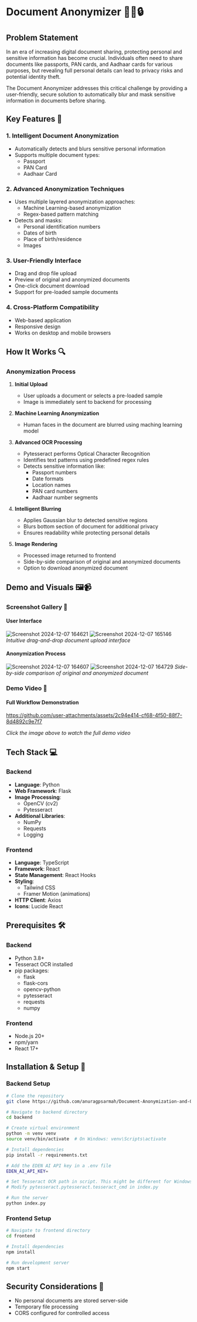 # Document Anonymizer 🕵️‍♀️🔒

## Problem Statement

In an era of increasing digital document sharing, protecting personal and sensitive information has become crucial. Individuals often need to share documents like passports, PAN cards, and Aadhaar cards for various purposes, but revealing full personal details can lead to privacy risks and potential identity theft.

The Document Anonymizer addresses this critical challenge by providing a user-friendly, secure solution to automatically blur and mask sensitive information in documents before sharing.

## Key Features 🌟

### 1. Intelligent Document Anonymization

- Automatically detects and blurs sensitive personal information
- Supports multiple document types:
  - Passport
  - PAN Card
  - Aadhaar Card

### 2. Advanced Anonymization Techniques

- Uses multiple layered anonymization approaches:
  - Machine Learning-based anonymization
  - Regex-based pattern matching
- Detects and masks:
  - Personal identification numbers
  - Dates of birth
  - Place of birth/residence
  - Images

### 3. User-Friendly Interface

- Drag and drop file upload
- Preview of original and anonymized documents
- One-click document download
- Support for pre-loaded sample documents

### 4. Cross-Platform Compatibility

- Web-based application
- Responsive design
- Works on desktop and mobile browsers

## How It Works 🔍

### Anonymization Process

1. **Initial Upload**

   - User uploads a document or selects a pre-loaded sample
   - Image is immediately sent to backend for processing

2. **Machine Learning Anonymization**

   - Human faces in the document are blurred using maching learning model

3. **Advanced OCR Processing**

   - Pytesseract performs Optical Character Recognition
   - Identifies text patterns using predefined regex rules
   - Detects sensitive information like:
     - Passport numbers
     - Date formats
     - Location names
     - PAN card numbers
     - Aadhaar number segments

4. **Intelligent Blurring**

   - Applies Gaussian blur to detected sensitive regions
   - Blurs bottom section of document for additional privacy
   - Ensures readability while protecting personal details

5. **Image Rendering**
   - Processed image returned to frontend
   - Side-by-side comparison of original and anonymized documents
   - Option to download anonymized document
  
## Demo and Visuals 🖼️📹

### Screenshot Gallery 📸

#### User Interface
![Screenshot 2024-12-07 164621](https://github.com/user-attachments/assets/92c807e4-67fa-4be5-98f2-9520c918387c)
![Screenshot 2024-12-07 165146](https://github.com/user-attachments/assets/b5182a26-5882-4448-a17d-9834cd4625bf)
*Intuitive drag-and-drop document upload interface*

#### Anonymization Process
![Screenshot 2024-12-07 164607](https://github.com/user-attachments/assets/2e2e8f13-b9ad-48da-82a6-141464bb1ea3)
![Screenshot 2024-12-07 164729](https://github.com/user-attachments/assets/2ab59c85-b0d6-4721-818b-9754bb37d115)
*Side-by-side comparison of original and anonymized document*

### Demo Video 🎥

#### Full Workflow Demonstration

https://github.com/user-attachments/assets/2c94e414-cf68-4f50-88f7-8d4892c9e7f7

*Click the image above to watch the full demo video*

## Tech Stack 💻

### Backend

- **Language**: Python
- **Web Framework**: Flask
- **Image Processing**:
  - OpenCV (cv2)
  - Pytesseract
- **Additional Libraries**:
  - NumPy
  - Requests
  - Logging

### Frontend

- **Language**: TypeScript
- **Framework**: React
- **State Management**: React Hooks
- **Styling**:
  - Tailwind CSS
  - Framer Motion (animations)
- **HTTP Client**: Axios
- **Icons**: Lucide React

## Prerequisites 🛠️

### Backend

- Python 3.8+
- Tesseract OCR installed
- pip packages:
  - flask
  - flask-cors
  - opencv-python
  - pytesseract
  - requests
  - numpy

### Frontend

- Node.js 20+
- npm/yarn
- React 17+

## Installation & Setup 🚀

### Backend Setup

```bash
# Clone the repository
git clone https://github.com/anuragpsarmah/Document-Anonymization-and-OCR-Application.git

# Navigate to backend directory
cd backend

# Create virtual environment
python -m venv venv
source venv/bin/activate  # On Windows: venv\Scripts\activate

# Install dependencies
pip install -r requirements.txt

# Add the EDEN AI API key in a .env file
EDEN_AI_API_KEY=

# Set Tesseract OCR path in script. This might be different for Windows and Mac
# Modify pytesseract.pytesseract.tesseract_cmd in index.py

# Run the server
python index.py
```

### Frontend Setup

```bash
# Navigate to frontend directory
cd frontend

# Install dependencies
npm install

# Run development server
npm start
```

## Security Considerations 🔐

- No personal documents are stored server-side
- Temporary file processing
- CORS configured for controlled access
